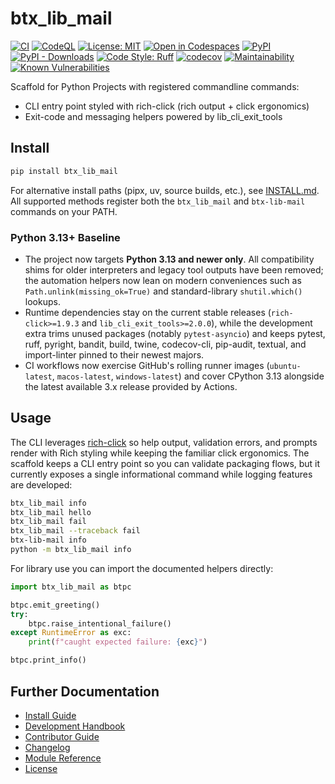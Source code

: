 # btx_lib_mail

<!-- Badges -->
[![CI](https://github.com/bitranox/btx_lib_mail/actions/workflows/ci.yml/badge.svg)](https://github.com/bitranox/btx_lib_mail/actions/workflows/ci.yml)
[![CodeQL](https://github.com/bitranox/btx_lib_mail/actions/workflows/codeql.yml/badge.svg)](https://github.com/bitranox/btx_lib_mail/actions/workflows/codeql.yml)
[![License: MIT](https://img.shields.io/badge/License-MIT-yellow.svg)](LICENSE)
[![Open in Codespaces](https://img.shields.io/badge/Codespaces-Open-blue?logo=github&logoColor=white&style=flat-square)](https://codespaces.new/bitranox/btx_lib_mail?quickstart=1)
[![PyPI](https://img.shields.io/pypi/v/btx_lib_mail.svg)](https://pypi.org/project/btx_lib_mail/)
[![PyPI - Downloads](https://img.shields.io/pypi/dm/btx_lib_mail.svg)](https://pypi.org/project/btx_lib_mail/)
[![Code Style: Ruff](https://img.shields.io/badge/Code%20Style-Ruff-46A3FF?logo=ruff&labelColor=000)](https://docs.astral.sh/ruff/)
[![codecov](https://codecov.io/gh/bitranox/btx_lib_mail/graph/badge.svg?token=UFBaUDIgRk)](https://codecov.io/gh/bitranox/btx_lib_mail)
[![Maintainability](https://qlty.sh/badges/041ba2c1-37d6-40bb-85a0-ec5a8a0aca0c/maintainability.svg)](https://qlty.sh/gh/bitranox/projects/btx_lib_mail)
[![Known Vulnerabilities](https://snyk.io/test/github/bitranox/btx_lib_mail/badge.svg)](https://snyk.io/test/github/bitranox/btx_lib_mail)

Scaffold for Python Projects with registered commandline commands:
- CLI entry point styled with rich-click (rich output + click ergonomics)
- Exit-code and messaging helpers powered by lib_cli_exit_tools

## Install

```bash
pip install btx_lib_mail
```

For alternative install paths (pipx, uv, source builds, etc.), see
[INSTALL.md](INSTALL.md). All supported methods register both the
`btx_lib_mail` and `btx-lib-mail` commands on your PATH.

### Python 3.13+ Baseline

- The project now targets **Python 3.13 and newer only**. All compatibility
  shims for older interpreters and legacy tool outputs have been removed; the
  automation helpers now lean on modern conveniences such as `Path.unlink(missing_ok=True)`
  and standard-library `shutil.which()` lookups.
- Runtime dependencies stay on the current stable releases (`rich-click>=1.9.3`
  and `lib_cli_exit_tools>=2.0.0`), while the development extra trims unused
  packages (notably `pytest-asyncio`) and keeps pytest, ruff, pyright, bandit,
  build, twine, codecov-cli, pip-audit, textual, and import-linter pinned to
  their newest majors.
- CI workflows now exercise GitHub's rolling runner images (`ubuntu-latest`,
  `macos-latest`, `windows-latest`) and cover CPython 3.13 alongside the latest
  available 3.x release provided by Actions.


## Usage

The CLI leverages [rich-click](https://github.com/ewels/rich-click) so help output, validation errors, and prompts render with Rich styling while keeping the familiar click ergonomics.
The scaffold keeps a CLI entry point so you can validate packaging flows, but it
currently exposes a single informational command while logging features are
developed:

```bash
btx_lib_mail info
btx_lib_mail hello
btx_lib_mail fail
btx_lib_mail --traceback fail
btx-lib-mail info
python -m btx_lib_mail info
```

For library use you can import the documented helpers directly:

```python
import btx_lib_mail as btpc

btpc.emit_greeting()
try:
    btpc.raise_intentional_failure()
except RuntimeError as exc:
    print(f"caught expected failure: {exc}")

btpc.print_info()
```


## Further Documentation

- [Install Guide](INSTALL.md)
- [Development Handbook](DEVELOPMENT.md)
- [Contributor Guide](CONTRIBUTING.md)
- [Changelog](CHANGELOG.md)
- [Module Reference](docs/systemdesign/module_reference.md)
- [License](LICENSE)
